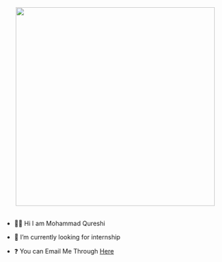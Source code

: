 
<div align="center">

<img src="https://github-readme-stats.vercel.app/api?username=ms-q-14&count_private=true&theme=chartreuse-dark&show_icons=true" width="450"/>

  
</div>

  <br/>  
  
- 👋🏻 Hi I am Mohammad Qureshi 

- 🔭 I’m currently looking for internship

- ❓ You can Email Me Through [Here](mohammad.s.qureshi14@gmail.com)







